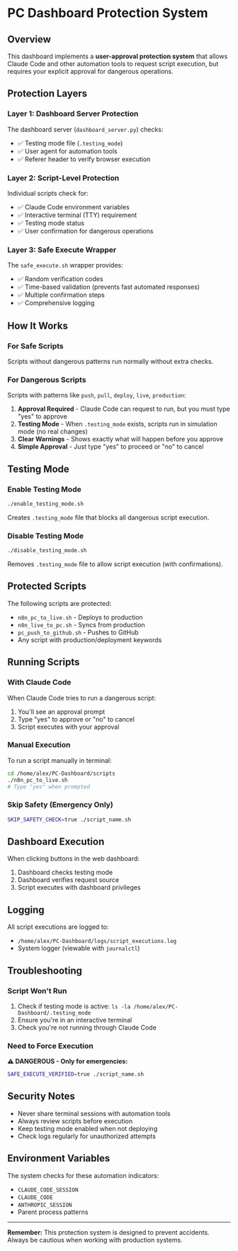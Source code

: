 # PC Dashboard Protection System

## Overview
This dashboard implements a **user-approval protection system** that allows Claude Code and other automation tools to request script execution, but requires your explicit approval for dangerous operations.

## Protection Layers

### Layer 1: Dashboard Server Protection
The dashboard server (`dashboard_server.py`) checks:
- ✅ Testing mode file (`.testing_mode`)
- ✅ User agent for automation tools
- ✅ Referer header to verify browser execution

### Layer 2: Script-Level Protection
Individual scripts check for:
- ✅ Claude Code environment variables
- ✅ Interactive terminal (TTY) requirement
- ✅ Testing mode status
- ✅ User confirmation for dangerous operations

### Layer 3: Safe Execute Wrapper
The `safe_execute.sh` wrapper provides:
- ✅ Random verification codes
- ✅ Time-based validation (prevents fast automated responses)
- ✅ Multiple confirmation steps
- ✅ Comprehensive logging

## How It Works

### For Safe Scripts
Scripts without dangerous patterns run normally without extra checks.

### For Dangerous Scripts
Scripts with patterns like `push`, `pull`, `deploy`, `live`, `production`:

1. **Approval Required** - Claude Code can request to run, but you must type "yes" to approve
2. **Testing Mode** - When `.testing_mode` exists, scripts run in simulation mode (no real changes)
3. **Clear Warnings** - Shows exactly what will happen before you approve
4. **Simple Approval** - Just type "yes" to proceed or "no" to cancel

## Testing Mode

### Enable Testing Mode
```bash
./enable_testing_mode.sh
```
Creates `.testing_mode` file that blocks all dangerous script execution.

### Disable Testing Mode
```bash
./disable_testing_mode.sh
```
Removes `.testing_mode` file to allow script execution (with confirmations).

## Protected Scripts

The following scripts are protected:
- `n8n_pc_to_live.sh` - Deploys to production
- `n8n_live_to_pc.sh` - Syncs from production
- `pc_push_to_github.sh` - Pushes to GitHub
- Any script with production/deployment keywords

## Running Scripts

### With Claude Code
When Claude Code tries to run a dangerous script:
1. You'll see an approval prompt
2. Type "yes" to approve or "no" to cancel
3. Script executes with your approval

### Manual Execution
To run a script manually in terminal:
```bash
cd /home/alex/PC-Dashboard/scripts
./n8n_pc_to_live.sh
# Type "yes" when prompted
```

### Skip Safety (Emergency Only)
```bash
SKIP_SAFETY_CHECK=true ./script_name.sh
```

## Dashboard Execution

When clicking buttons in the web dashboard:
1. Dashboard checks testing mode
2. Dashboard verifies request source
3. Script executes with dashboard privileges

## Logging

All script executions are logged to:
- `/home/alex/PC-Dashboard/logs/script_executions.log`
- System logger (viewable with `journalctl`)

## Troubleshooting

### Script Won't Run
1. Check if testing mode is active: `ls -la /home/alex/PC-Dashboard/.testing_mode`
2. Ensure you're in an interactive terminal
3. Check you're not running through Claude Code

### Need to Force Execution
**⚠️ DANGEROUS - Only for emergencies:**
```bash
SAFE_EXECUTE_VERIFIED=true ./script_name.sh
```

## Security Notes

- Never share terminal sessions with automation tools
- Always review scripts before execution
- Keep testing mode enabled when not deploying
- Check logs regularly for unauthorized attempts

## Environment Variables

The system checks for these automation indicators:
- `CLAUDE_CODE_SESSION`
- `CLAUDE_CODE`
- `ANTHROPIC_SESSION`
- Parent process patterns

---

**Remember:** This protection system is designed to prevent accidents. Always be cautious when working with production systems.